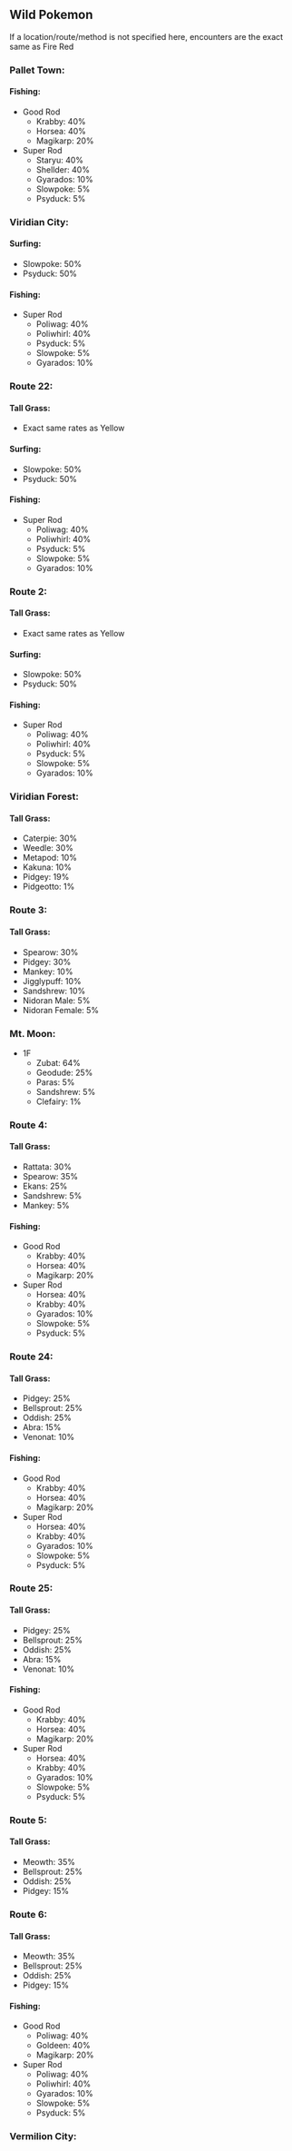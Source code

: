 Wild Pokemon
------------

If a location/route/method is not specified here, encounters are the exact same as Fire Red

### Pallet Town:
#### Fishing:
- Good Rod
    - Krabby: 40%
    - Horsea: 40%
    - Magikarp: 20%
- Super Rod
    - Staryu: 40%
    - Shellder: 40%
    - Gyarados: 10%
    - Slowpoke: 5%
    - Psyduck: 5%

### Viridian City:
#### Surfing:
- Slowpoke: 50%
- Psyduck: 50%
#### Fishing:
- Super Rod
    - Poliwag: 40%
    - Poliwhirl: 40%
    - Psyduck: 5%
    - Slowpoke: 5%
    - Gyarados: 10%

### Route 22:
#### Tall Grass:
- Exact same rates as Yellow
#### Surfing:
- Slowpoke: 50%
- Psyduck: 50%
#### Fishing:
- Super Rod
    - Poliwag: 40%
    - Poliwhirl: 40%
    - Psyduck: 5%
    - Slowpoke: 5%
    - Gyarados: 10%

### Route 2:
#### Tall Grass:
- Exact same rates as Yellow
#### Surfing:
- Slowpoke: 50%
- Psyduck: 50%
#### Fishing:
- Super Rod
    - Poliwag: 40%
    - Poliwhirl: 40%
    - Psyduck: 5%
    - Slowpoke: 5%
    - Gyarados: 10%

### Viridian Forest:
#### Tall Grass:
- Caterpie: 30%
- Weedle: 30%
- Metapod: 10%
- Kakuna: 10%
- Pidgey: 19%
- Pidgeotto: 1%

### Route 3:
#### Tall Grass:
- Spearow: 30%
- Pidgey: 30%
- Mankey: 10%
- Jigglypuff: 10%
- Sandshrew: 10%
- Nidoran Male: 5%
- Nidoran Female: 5%

### Mt. Moon:
- 1F
    - Zubat: 64%
    - Geodude: 25%
    - Paras: 5%
    - Sandshrew: 5%
    - Clefairy: 1%

### Route 4:
#### Tall Grass:
- Rattata: 30%
- Spearow: 35%
- Ekans: 25%
- Sandshrew: 5%
- Mankey: 5%
#### Fishing:
- Good Rod
    - Krabby: 40%
    - Horsea: 40%
    - Magikarp: 20%
- Super Rod
    - Horsea: 40%
    - Krabby: 40%
    - Gyarados: 10%
    - Slowpoke: 5%
    - Psyduck: 5%

### Route 24:
#### Tall Grass:
- Pidgey: 25%
- Bellsprout: 25%
- Oddish: 25%
- Abra: 15%
- Venonat: 10%
#### Fishing:
- Good Rod
    - Krabby: 40%
    - Horsea: 40%
    - Magikarp: 20%
- Super Rod
    - Horsea: 40%
    - Krabby: 40%
    - Gyarados: 10%
    - Slowpoke: 5%
    - Psyduck: 5%

### Route 25:
#### Tall Grass:
- Pidgey: 25%
- Bellsprout: 25%
- Oddish: 25%
- Abra: 15%
- Venonat: 10%
#### Fishing:
- Good Rod
    - Krabby: 40%
    - Horsea: 40%
    - Magikarp: 20%
- Super Rod
    - Horsea: 40%
    - Krabby: 40%
    - Gyarados: 10%
    - Slowpoke: 5%
    - Psyduck: 5%

### Route 5:
#### Tall Grass:
- Meowth: 35%
- Bellsprout: 25%
- Oddish: 25%
- Pidgey: 15%

### Route 6:
#### Tall Grass:
- Meowth: 35%
- Bellsprout: 25%
- Oddish: 25%
- Pidgey: 15%
#### Fishing:
- Good Rod
    - Poliwag: 40%
    - Goldeen: 40%
    - Magikarp: 20%
- Super Rod
    - Poliwag: 40%
    - Poliwhirl: 40%
    - Gyarados: 10%
    - Slowpoke: 5%
    - Psyduck: 5%

### Vermilion City:
